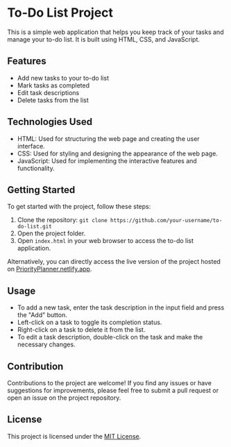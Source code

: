 # To-Do List Project

This is a simple web application that helps you keep track of your tasks and manage your to-do list. It is built using HTML, CSS, and JavaScript.

## Features

- Add new tasks to your to-do list
- Mark tasks as completed
- Edit task descriptions
- Delete tasks from the list

## Technologies Used

- HTML: Used for structuring the web page and creating the user interface.
- CSS: Used for styling and designing the appearance of the web page.
- JavaScript: Used for implementing the interactive features and functionality.

## Getting Started

To get started with the project, follow these steps:

1. Clone the repository: `git clone https://github.com/your-username/to-do-list.git`
2. Open the project folder.
3. Open `index.html` in your web browser to access the to-do list application.

Alternatively, you can directly access the live version of the project hosted on [PriorityPlanner.netlify.app](https://priorityplanner.netlify.app/).

## Usage

- To add a new task, enter the task description in the input field and press the "Add" button.
- Left-click on a task to toggle its completion status.
- Right-click on a task to delete it from the list.
- To edit a task description, double-click on the task and make the necessary changes.



## Contribution

Contributions to the project are welcome! If you find any issues or have suggestions for improvements, please feel free to submit a pull request or open an issue on the project repository.

## License

This project is licensed under the [MIT License](LICENSE).
